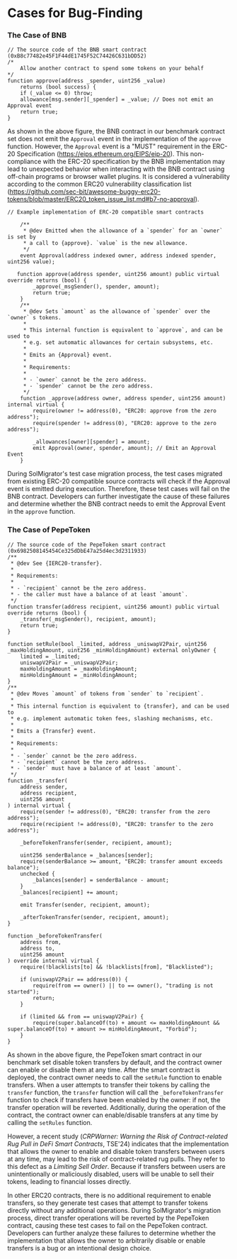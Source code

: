 # Cases for Bug-Finding

### The Case of BNB 

```solidity
// The source code of the BNB smart contract (0xB8c77482e45F1F44dE1745F52C74426C631bDD52)
/* 
    Allow another contract to spend some tokens on your behalf 
*/
function approve(address _spender, uint256 _value)
    returns (bool success) {
    if (_value <= 0) throw; 
    allowance[msg.sender][_spender] = _value; // Does not emit an Approval event
    return true;
}
```

As shown in the above figure, the BNB contract in our benchmark contract set does not emit the `Approval` event in the implementation of the `approve` function. However, the `Approval` event is a "MUST" requirement in the ERC-20 Specification (https://eips.ethereum.org/EIPS/eip-20). This non-compliance with the ERC-20 specification by the BNB implementation may lead to unexpected behavior when interacting with the BNB contract using off-chain programs or browser wallet plugins. It is considered a vulnerability according to the common ERC20 vulnerability classification list (https://github.com/sec-bit/awesome-buggy-erc20-tokens/blob/master/ERC20_token_issue_list.md#b7-no-approval).

```solidity
// Example implementation of ERC-20 compatible smart contracts 

    /**
     * @dev Emitted when the allowance of a `spender` for an `owner` is set by
     * a call to {approve}. `value` is the new allowance.
     */
	event Approval(address indexed owner, address indexed spender, uint256 value);

   function approve(address spender, uint256 amount) public virtual override returns (bool) {
        _approve(_msgSender(), spender, amount);
        return true;
    }
    /**
     * @dev Sets `amount` as the allowance of `spender` over the `owner` s tokens.
     *
     * This internal function is equivalent to `approve`, and can be used to
     * e.g. set automatic allowances for certain subsystems, etc.
     *
     * Emits an {Approval} event.
     *
     * Requirements:
     *
     * - `owner` cannot be the zero address.
     * - `spender` cannot be the zero address.
     */
    function _approve(address owner, address spender, uint256 amount) internal virtual {
        require(owner != address(0), "ERC20: approve from the zero address");
        require(spender != address(0), "ERC20: approve to the zero address");

        _allowances[owner][spender] = amount;
        emit Approval(owner, spender, amount); // Emit an Approval Event
    }
```

During SolMigrator's test case migration process, the test cases migrated from existing ERC-20 compatible source contracts will check if the Approval event is emitted during execution. Therefore, these test cases will fail on the BNB contract. Developers can further investigate the cause of these failures and determine whether the BNB contract needs to emit the Approval Event in the `approve` function.



### The Case of PepeToken

```solidity
// The source code of the PepeToken smart contract (0x6982508145454Ce325dDbE47a25d4ec3d2311933)
/**
 * @dev See {IERC20-transfer}.
 *
 * Requirements:
 *
 * - `recipient` cannot be the zero address.
 * - the caller must have a balance of at least `amount`.
 */
function transfer(address recipient, uint256 amount) public virtual override returns (bool) {
    _transfer(_msgSender(), recipient, amount);
    return true;
}

function setRule(bool _limited, address _uniswapV2Pair, uint256 _maxHoldingAmount, uint256 _minHoldingAmount) external onlyOwner {
    limited = _limited;
    uniswapV2Pair = _uniswapV2Pair;
    maxHoldingAmount = _maxHoldingAmount;
    minHoldingAmount = _minHoldingAmount;
}
/**
 * @dev Moves `amount` of tokens from `sender` to `recipient`.
 *
 * This internal function is equivalent to {transfer}, and can be used to
 * e.g. implement automatic token fees, slashing mechanisms, etc.
 *
 * Emits a {Transfer} event.
 *
 * Requirements:
 *
 * - `sender` cannot be the zero address.
 * - `recipient` cannot be the zero address.
 * - `sender` must have a balance of at least `amount`.
 */
function _transfer(
    address sender,
    address recipient,
    uint256 amount
) internal virtual {
    require(sender != address(0), "ERC20: transfer from the zero address");
    require(recipient != address(0), "ERC20: transfer to the zero address");

    _beforeTokenTransfer(sender, recipient, amount);

    uint256 senderBalance = _balances[sender];
    require(senderBalance >= amount, "ERC20: transfer amount exceeds balance");
    unchecked {
        _balances[sender] = senderBalance - amount;
    }
    _balances[recipient] += amount;

    emit Transfer(sender, recipient, amount);

    _afterTokenTransfer(sender, recipient, amount);
}

function _beforeTokenTransfer(
    address from,
    address to,
    uint256 amount
) override internal virtual {
    require(!blacklists[to] && !blacklists[from], "Blacklisted");

    if (uniswapV2Pair == address(0)) {
        require(from == owner() || to == owner(), "trading is not started");
        return;
    }

    if (limited && from == uniswapV2Pair) {
        require(super.balanceOf(to) + amount <= maxHoldingAmount && super.balanceOf(to) + amount >= minHoldingAmount, "Forbid");
    }
}
```

As shown in the above figure, the PepeToken smart contract in our benchmark set disable token transfers by default, and the contract owner can enable or disable them at any time. After the smart contract is deployed, the contract owner needs to call the `setRule` function to enable transfers. When a user attempts to transfer their tokens by calling the `transfer` function,  the `transfer` function will call the `_beforeTokenTransfer` function to check if transfers have been enabled by the owner: if not, the transfer operation will be reverted. Additionally, during the operation of the contract, the contract owner can enable/disable transfers at any time by calling the `setRules` function. 

However, a recent study (*CRPWarner: Warning the Risk of Contract-related Rug Pull in DeFi Smart Contracts*, TSE'24) indicates that the implementation that allows the owner to enable and disable token transfers between users at any time, may lead to the risk of contract-related rug pulls. They refer to this defect as a *Limiting Sell Order*. Because if transfers between users are unintentionally or maliciously disabled, users will be unable to sell their tokens, leading to financial losses directly.

In other ERC20 contracts, there is no additional requirement to enable transfers, so they generate test cases that attempt to transfer tokens directly without any additional operations. During SolMigrator's migration process, direct transfer operations will be reverted by the PepeToken contract, causing these test cases to fail on the PepeToken contract. Developers can further analyze these failures to determine whether the implementation that allows the owner to arbitrarily disable or enable transfers is a bug or an intentional design choice.















